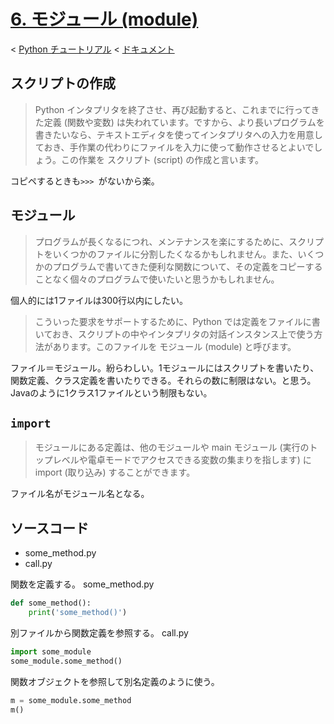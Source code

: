 # [6. モジュール (module)](https://docs.python.jp/3/tutorial/modules.html)

< [Python チュートリアル](https://docs.python.jp/3/tutorial/index.html) < [ドキュメント](https://docs.python.jp/3/index.html)

## スクリプトの作成

> Python インタプリタを終了させ、再び起動すると、これまでに行ってきた定義 (関数や変数) は失われています。ですから、より長いプログラムを書きたいなら、テキストエディタを使ってインタプリタへの入力を用意しておき、手作業の代わりにファイルを入力に使って動作させるとよいでしょう。この作業を スクリプト (script) の作成と言います。

コピペするときも`>>> `がないから楽。

## モジュール

> プログラムが長くなるにつれ、メンテナンスを楽にするために、スクリプトをいくつかのファイルに分割したくなるかもしれません。また、いくつかのプログラムで書いてきた便利な関数について、その定義をコピーすることなく個々のプログラムで使いたいと思うかもしれません。

個人的には1ファイルは300行以内にしたい。

> こういった要求をサポートするために、Python では定義をファイルに書いておき、スクリプトの中やインタプリタの対話インスタンス上で使う方法があります。このファイルを モジュール (module) と呼びます。

ファイル＝モジュール。紛らわしい。1モジュールにはスクリプトを書いたり、関数定義、クラス定義を書いたりできる。それらの数に制限はない。と思う。Javaのように1クラス1ファイルという制限もない。

## `import`

> モジュールにある定義は、他のモジュールや main モジュール (実行のトップレベルや電卓モードでアクセスできる変数の集まりを指します) に import (取り込み) することができます。

ファイル名がモジュール名となる。

## ソースコード

* some_method.py
* call.py

関数を定義する。
some_method.py
```python
def some_method():
    print('some_method()')
```

別ファイルから関数定義を参照する。
call.py
```python
import some_module
some_module.some_method()
```

関数オブジェクトを参照して別名定義のように使う。
```python
m = some_module.some_method
m()
```

